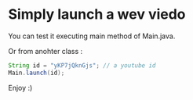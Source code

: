 # Simply launch a wev viedo

You can test it executing main method of Main.java.

Or from anohter class :

```java
String id = "yKP7jQknGjs"; // a youtube id
Main.launch(id);
```

Enjoy :)